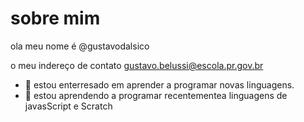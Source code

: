 # sobre mim
 ola meu nome é @gustavodalsico
 
o meu indereço de contato gustavo.belussi@escola.pr.gov.br
- 👀 estou enterresado em aprender a programar novas linguagens.
- 🌱 estou aprendendo a programar recentementea linguagens de javasScript e Scratch
